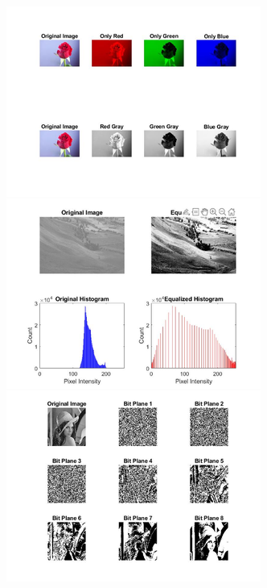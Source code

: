 ![rgb 2 gray output](colorToGray/rgb2gray.jpg)
![histogramEqualization_output](histogramEqualization/histogram_equalization_output.jpg)
![bit_plane_slicing_output](bitPlaneSlicing/Lenna_bit_plane_slicing_out.jpg)

